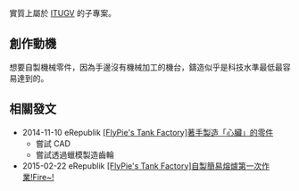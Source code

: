 實質上屬於 [ITUGV](#Project:ITUGV) 的子專案。

## 創作動機

想要自製機械零件，因為手邊沒有機械加工的機台，鑄造似乎是科技水準最低最容易達到的。

## 相關發文

- 2014-11-10 eRepublik [[FlyPie's Tank Factory]著手製造「心臟」的零件](https://www.erepublik.com/en/article/-flypie-s-tank-factory--2465802)
  - 嘗試 CAD
  - 嘗試透過蠟模製造齒輪
- 2015-02-22 eRepublik [[FlyPie's Tank Factory]自製簡易熔爐第一次作業!Fire~!](https://www.erepublik.com/en/article/-flypie-s-tank-factory-fire--2499616/1/20)